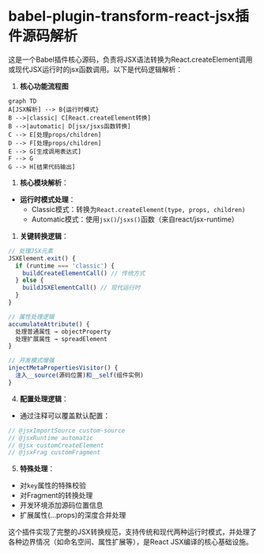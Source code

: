 # babel-plugin-transform-react-jsx插件源码解析

这是一个Babel插件核心源码，负责将JSX语法转换为React.createElement调用或现代JSX运行时的jsx函数调用。以下是代码逻辑解析：


1. **核心功能流程图**
```mermaid
graph TD
A[JSX解析] --> B{运行时模式}
B -->|classic| C[React.createElement转换]
B -->|automatic| D[jsx/jsxs函数转换]
C --> E[处理props/children]
D --> F[处理props/children]
E --> G[生成调用表达式]
F --> G
G --> H[结果代码输出]
```

1. **核心模块解析**：
- **运行时模式处理**：
  - Classic模式：转换为`React.createElement(type, props, children)`
  - Automatic模式：使用`jsx()`/`jsxs()`函数（来自react/jsx-runtime）

1. **关键转换逻辑**：
```typescript
// 处理JSX元素
JSXElement.exit() {
  if (runtime === 'classic') {
    buildCreateElementCall() // 传统方式
  } else {
    buildJSXElementCall() // 现代运行时
  }
}

// 属性处理逻辑
accumulateAttribute() {
  处理普通属性 → objectProperty
  处理扩展属性 → spreadElement
}

// 开发模式增强
injectMetaPropertiesVisitor() {
  注入__source(源码位置)和__self(组件实例)
}
```

4. **配置处理逻辑**：
- 通过注释可以覆盖默认配置：
```ts
// @jsxImportSource custom-source
// @jsxRuntime automatic
// @jsx customCreateElement
// @jsxFrag customFragment
```

5. **特殊处理**：
- 对`key`属性的特殊校验
- 对Fragment的转换处理
- 开发环境添加源码位置信息
- 扩展属性(...props)的深度合并处理

这个插件实现了完整的JSX转换规范，支持传统和现代两种运行时模式，并处理了各种边界情况（如命名空间、属性扩展等），是React JSX编译的核心基础设施。
